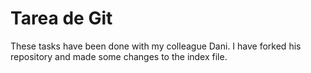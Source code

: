 # Tarea de Git

These tasks have been done with my colleague Dani. I have forked his repository and made some changes to the index file.                
